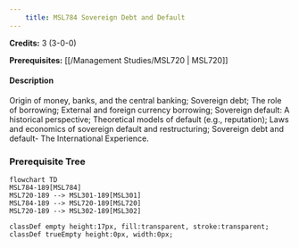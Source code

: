 ```yaml
---
    title: MSL784 Sovereign Debt and Default
---
```

**Credits:** 3 (3-0-0)



**Prerequisites:** [[/Management Studies/MSL720 | MSL720]]

#### Description 
Origin of money, banks, and the central banking; Sovereign debt; The role of borrowing; External and foreign currency borrowing; Sovereign default: A historical perspective; Theoretical models of default (e.g., reputation); Laws and economics of sovereign default and restructuring; Sovereign debt and default- The International Experience.

### Prerequisite Tree

```mermaid
flowchart TD
MSL784-189[MSL784]
MSL720-189 --> MSL301-189[MSL301]
MSL784-189 --> MSL720-189[MSL720]
MSL720-189 --> MSL302-189[MSL302]

classDef empty height:17px, fill:transparent, stroke:transparent;
classDef trueEmpty height:0px, width:0px;
```